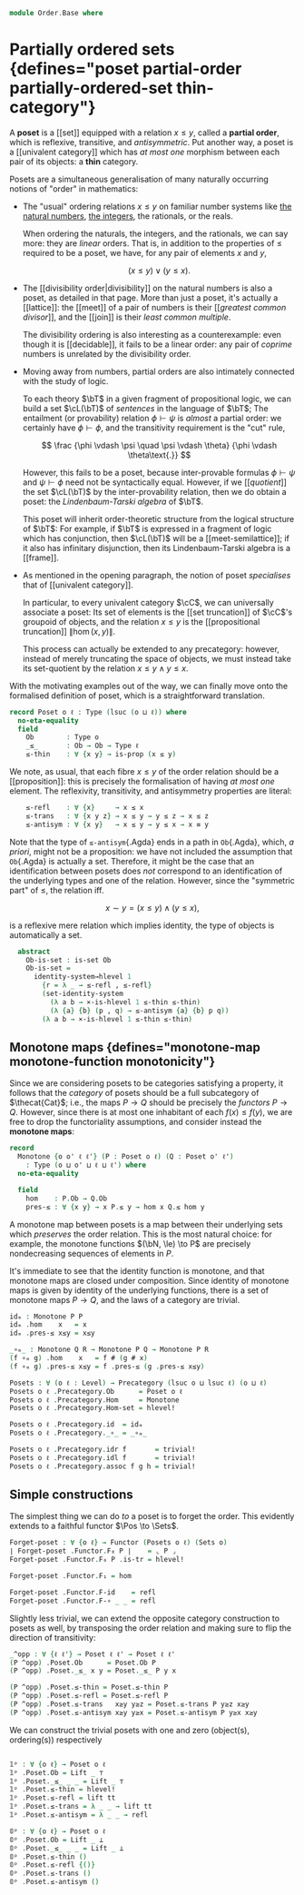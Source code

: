 <!--
```agda
open import 1Lab.Reflection

open import Cat.Prelude

import Cat.Reasoning
```
-->

```agda
module Order.Base where
```

# Partially ordered sets {defines="poset partial-order partially-ordered-set thin-category"}

A **poset** is a [[set]] equipped with a relation $x \le y$, called a
**partial order**, which is reflexive, transitive, and _antisymmetric_.
Put another way, a poset is a [[univalent category]] which has _at most
one_ morphism between each pair of its objects: a **thin** category.

Posets are a simultaneous generalisation of many naturally occurring
notions of "order" in mathematics:

- The "usual" ordering relations $x \le y$ on familiar number systems
  like [the natural numbers], [the integers], the rationals, or the
  reals.

  When ordering the naturals, the integers, and the rationals, we can
  say more: they are _linear_ orders. That is, in addition to the
  properties of $\le$ required to be a poset, we have, for any pair of
  elements $x$ and $y$,

  $$(x \le y) \lor (y \le x)\text{.}$$

[the natural numbers]: Data.Nat.Order.html
[the integers]: Data.Int.Order.html

- The [[divisibility order|divisibility]] on the natural numbers is also
  a poset, as detailed in that page. More than just a poset, it's
  actually a [[lattice]]: the [[meet]] of a pair of numbers is their
  [[_greatest common divisor_]], and the [[join]] is their _least common
  multiple_.

  The divisibility ordering is also interesting as a counterexample:
  even though it is [[decidable]], it fails to be a linear order: any
  pair of _coprime_ numbers is unrelated by the divisibility order.

- Moving away from numbers, partial orders are also intimately connected
  with the study of logic.

  To each theory $\bT$ in a given fragment of propositional logic, we
  can build a set $\cL(\bT)$ of *sentences* in the language of $\bT$;
  The entailment (or provability) relation $\phi \vdash \psi$ is
  _almost_ a partial order: we certainly have $\phi \vdash \phi$, and
  the transitivity requirement is the "cut" rule,

  $$
  \frac
    {\phi \vdash \psi \quad \psi \vdash \theta}
    {\phi \vdash \theta\text{.}}
  $$

  However, this fails to be a poset, because inter-provable formulas
  $\phi \vdash \psi$ and $\psi \vdash \phi$ need not be syntactically
  equal. However, if we [[_quotient_]] the set $\cL(\bT)$ by the
  inter-provability relation, then we do obtain a poset: the
  *Lindenbaum-Tarski algebra* of $\bT$.

  This poset will inherit order-theoretic structure from the logical
  structure of $\bT$: For example, if $\bT$ is expressed in a fragment
  of logic which has conjunction, then $\cL(\bT)$ will be a
  [[meet-semilattice]]; if it also has infinitary disjunction, then its
  Lindenbaum-Tarski algebra is a [[frame]].

- As mentioned in the opening paragraph, the notion of poset
  _specialises_ that of [[univalent category]].

  In particular, to every univalent category $\cC$, we can universally
  associate a poset: Its set of elements is the [[set truncation]] of
  $\cC$'s groupoid of objects, and the relation $x \le y$ is the
  [[propositional truncation]] $\| \hom(x,y) \|$.

  This process can actually be extended to any precategory: however,
  instead of merely truncating the space of objects, we must instead
  take its set-quotient by the relation $x \le y \land y \le x$.

With the motivating examples out of the way, we can finally move onto
the formalised definition of poset, which is a straightforward
translation.

```agda
record Poset o ℓ : Type (lsuc (o ⊔ ℓ)) where
  no-eta-equality
  field
    Ob        : Type o
    _≤_       : Ob → Ob → Type ℓ
    ≤-thin    : ∀ {x y} → is-prop (x ≤ y)
```

We note, as usual, that each fibre $x \le y$ of the order relation
should be a [[proposition]]: this is precisely the formalisation of
having _at most one_ element. The reflexivity, transitivity, and
antisymmetry properties are literal:

```agda
    ≤-refl    : ∀ {x}     → x ≤ x
    ≤-trans   : ∀ {x y z} → x ≤ y → y ≤ z → x ≤ z
    ≤-antisym : ∀ {x y}   → x ≤ y → y ≤ x → x ≡ y
```

Note that the type of `≤-antisym`{.Agda} ends in a path in `Ob`{.Agda},
which, _a priori_, might not be a proposition: we have not included the
assumption that `Ob`{.Agda} is actually a set. Therefore, it might be
the case that an identification between posets does _not_ correspond to
an identification of the underlying types and one of the relation.
However, since the "symmetric part" of $\le$, the relation
iff.

$$
x \sim y = (x \le y) \land (y \le x)\text{,}
$$

is a reflexive mere relation which implies identity, the type of objects
is automatically a set.

```agda
  abstract
    Ob-is-set : is-set Ob
    Ob-is-set =
      identity-system→hlevel 1
        {r = λ _ → ≤-refl , ≤-refl}
        (set-identity-system
          (λ a b → ×-is-hlevel 1 ≤-thin ≤-thin)
          (λ {a} {b} (p , q) → ≤-antisym {a} {b} p q))
        (λ a b → ×-is-hlevel 1 ≤-thin ≤-thin)
```

<!--
```agda
  abstract
    ≤-refl' : ∀ {x y} → x ≡ y → x ≤ y
    ≤-refl' {x = x} p = subst (x ≤_) p ≤-refl

instance
  Underlying-Poset : ∀ {o ℓ} → Underlying (Poset o ℓ)
  Underlying-Poset .Underlying.ℓ-underlying = _
  Underlying-Poset .Underlying.⌞_⌟ = Poset.Ob

  open hlevel-projection

  Poset-ob-hlevel-proj : hlevel-projection (quote Poset.Ob)
  Poset-ob-hlevel-proj .has-level   = quote Poset.Ob-is-set
  Poset-ob-hlevel-proj .get-level _ = pure (lit (nat 2))
  Poset-ob-hlevel-proj .get-argument (_ ∷ _ ∷ arg _ t ∷ _) = pure t
  Poset-ob-hlevel-proj .get-argument _                     = typeError []

  Poset-≤-hlevel-proj : hlevel-projection (quote Poset._≤_)
  Poset-≤-hlevel-proj .has-level   = quote Poset.≤-thin
  Poset-≤-hlevel-proj .get-level _ = pure (lit (nat 1))
  Poset-≤-hlevel-proj .get-argument (_ ∷ _ ∷ arg _ t ∷ _) = pure t
  Poset-≤-hlevel-proj .get-argument _                     = typeError []
```
-->

## Monotone maps {defines="monotone-map monotone-function monotonicity"}

Since we are considering posets to be categories satisfying a property,
it follows that the _category_ of posets should be a full subcategory of
$\thecat{Cat}$; i.e., the maps $P \to Q$ should be precisely the
_functors_ $P \to Q$. However, since there is at most one inhabitant of
each $f(x) \le f(y)$, we are free to drop the functoriality assumptions,
and consider instead the **monotone maps**:

```agda
record
  Monotone {o o' ℓ ℓ'} (P : Poset o ℓ) (Q : Poset o' ℓ')
    : Type (o ⊔ o' ⊔ ℓ ⊔ ℓ') where
  no-eta-equality
```

<!--
```agda
  private
    module P = Poset P
    module Q = Poset Q
```
-->

```agda
  field
    hom    : P.Ob → Q.Ob
    pres-≤ : ∀ {x y} → x P.≤ y → hom x Q.≤ hom y
```

A monotone map between posets is a map between their underlying sets
which *preserves* the order relation. This is the most natural choice:
for example, the monotone functions $(\bN, \le) \to P$ are precisely
nondecreasing sequences of elements in $P$.

<!--
```agda
open Monotone public

private
  variable
    o ℓ o' ℓ' o'' ℓ'' : Level
    P Q R : Poset o ℓ

Monotone-is-hlevel : ∀ n → is-hlevel (Monotone P Q) (2 + n)
Monotone-is-hlevel {Q = Q} n =
  Iso→is-hlevel (2 + n) eqv $ is-set→is-hlevel+2 $ hlevel!
  where unquoteDecl eqv = declare-record-iso eqv (quote Monotone)

instance
  H-Level-Monotone : ∀ {n} → H-Level (Monotone P Q) (2 + n)
  H-Level-Monotone = basic-instance 2 (Monotone-is-hlevel 0)

  Funlike-Monotone : Funlike (Monotone P Q) ⌞ P ⌟ λ _ → ⌞ Q ⌟
  Funlike-Monotone = record { _#_ = hom }

Monotone-pathp
  : ∀ {o ℓ o' ℓ'} {P : I → Poset o ℓ} {Q : I → Poset o' ℓ'}
  → {f : Monotone (P i0) (Q i0)} {g : Monotone (P i1) (Q i1)}
  → PathP (λ i → ⌞ P i ⌟ → ⌞ Q i ⌟) (apply f) (apply g)
  → PathP (λ i → Monotone (P i) (Q i)) f g
Monotone-pathp q i .hom a = q i a
Monotone-pathp {P = P} {Q} {f} {g} q i .Monotone.pres-≤ {x} {y} α =
  is-prop→pathp
    (λ i → Π-is-hlevel³ {A = ⌞ P i ⌟} {B = λ _ → ⌞ P i ⌟} {C = λ x y → P i .Poset._≤_ x y} 1
      λ x y _ → Q i .Poset.≤-thin {q i x} {q i y})
    (λ _ _ α → f .Monotone.pres-≤ α)
    (λ _ _ α → g .Monotone.pres-≤ α) i x y α

Extensional-Monotone
  : ∀ {o ℓ o' ℓ' ℓr} {P : Poset o ℓ} {Q : Poset o' ℓ'}
  → ⦃ sa : Extensional (⌞ P ⌟ → ⌞ Q ⌟) ℓr ⦄
  → Extensional (Monotone P Q) ℓr
Extensional-Monotone {Q = Q} ⦃ sa ⦄ =
  injection→extensional! Monotone-pathp sa

instance
  Extensionality-Monotone
    : ∀ {o ℓ o' ℓ'} {P : Poset o ℓ} {Q : Poset o' ℓ'}
    → Extensionality (Monotone P Q)
  Extensionality-Monotone = record { lemma = quote Extensional-Monotone }
```
-->

It's immediate to see that the identity function is monotone, and that
monotone maps are closed under composition. Since identity of monotone
maps is given by identity of the underlying functions, there is a set of
monotone maps $P \to Q$, and the laws of a category are trivial.

```agda
idₘ : Monotone P P
idₘ .hom    x   = x
idₘ .pres-≤ x≤y = x≤y

_∘ₘ_ : Monotone Q R → Monotone P Q → Monotone P R
(f ∘ₘ g) .hom    x   = f # (g # x)
(f ∘ₘ g) .pres-≤ x≤y = f .pres-≤ (g .pres-≤ x≤y)

Posets : ∀ (o ℓ : Level) → Precategory (lsuc o ⊔ lsuc ℓ) (o ⊔ ℓ)
Posets o ℓ .Precategory.Ob      = Poset o ℓ
Posets o ℓ .Precategory.Hom     = Monotone
Posets o ℓ .Precategory.Hom-set = hlevel!

Posets o ℓ .Precategory.id  = idₘ
Posets o ℓ .Precategory._∘_ = _∘ₘ_

Posets o ℓ .Precategory.idr f       = trivial!
Posets o ℓ .Precategory.idl f       = trivial!
Posets o ℓ .Precategory.assoc f g h = trivial!
```

<!--
```agda
module Posets {o ℓ} = Cat.Reasoning (Posets o ℓ)
```
-->

## Simple constructions

The simplest thing we can do _to_ a poset is to forget the order. This
evidently extends to a faithful functor $\Pos \to \Sets$.

```agda
Forget-poset : ∀ {o ℓ} → Functor (Posets o ℓ) (Sets o)
∣ Forget-poset .Functor.F₀ P ∣    = ⌞ P ⌟
Forget-poset .Functor.F₀ P .is-tr = hlevel!

Forget-poset .Functor.F₁ = hom

Forget-poset .Functor.F-id    = refl
Forget-poset .Functor.F-∘ _ _ = refl
```

Slightly less trivial, we can extend the opposite category construction
to posets as well, by transposing the order relation and making sure to
flip the direction of transitivity:

```agda
_^opp : ∀ {ℓ ℓ'} → Poset ℓ ℓ' → Poset ℓ ℓ'
(P ^opp) .Poset.Ob      = Poset.Ob P
(P ^opp) .Poset._≤_ x y = Poset._≤_ P y x

(P ^opp) .Poset.≤-thin = Poset.≤-thin P
(P ^opp) .Poset.≤-refl = Poset.≤-refl P
(P ^opp) .Poset.≤-trans   x≥y y≥z = Poset.≤-trans P y≥z x≥y
(P ^opp) .Poset.≤-antisym x≥y y≥x = Poset.≤-antisym P y≥x x≥y
```

We can construct the trivial posets with one and zero (object(s), ordering(s)) respectively

```agda

𝟙ᵖ : ∀ {o ℓ} → Poset o ℓ
𝟙ᵖ .Poset.Ob = Lift _ ⊤
𝟙ᵖ .Poset._≤_ _ _ = Lift _ ⊤
𝟙ᵖ .Poset.≤-thin = hlevel!
𝟙ᵖ .Poset.≤-refl = lift tt
𝟙ᵖ .Poset.≤-trans = λ _ _ → lift tt
𝟙ᵖ .Poset.≤-antisym = λ _ _ → refl

𝟘ᵖ : ∀ {o ℓ} → Poset o ℓ
𝟘ᵖ .Poset.Ob = Lift _ ⊥
𝟘ᵖ .Poset._≤_ _ _ = Lift _ ⊥
𝟘ᵖ .Poset.≤-thin ()
𝟘ᵖ .Poset.≤-refl {()}
𝟘ᵖ .Poset.≤-trans ()
𝟘ᵖ .Poset.≤-antisym ()

```
